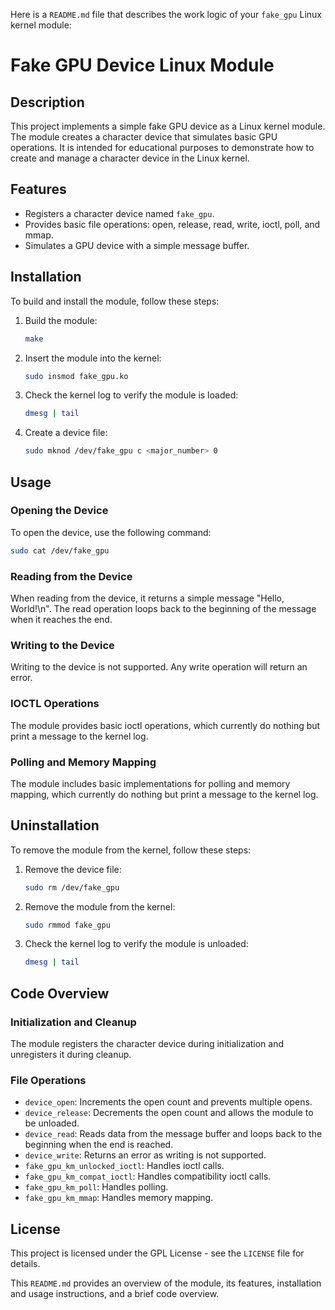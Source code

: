 Here is a `README.md` file that describes the work logic of your `fake_gpu` Linux kernel module:

# Fake GPU Device Linux Module

## Description

This project implements a simple fake GPU device as a Linux kernel module. The module creates a character device that simulates basic GPU operations. It is intended for educational purposes to demonstrate how to create and manage a character device in the Linux kernel.

## Features

- Registers a character device named `fake_gpu`.
- Provides basic file operations: open, release, read, write, ioctl, poll, and mmap.
- Simulates a GPU device with a simple message buffer.

## Installation

To build and install the module, follow these steps:

1. Build the module:
    ```bash
    make
    ```

2. Insert the module into the kernel:
    ```bash
    sudo insmod fake_gpu.ko
    ```

3. Check the kernel log to verify the module is loaded:
    ```bash
    dmesg | tail
    ```

4. Create a device file:
    ```bash
    sudo mknod /dev/fake_gpu c <major_number> 0
    ```

## Usage

### Opening the Device

To open the device, use the following command:
```bash
sudo cat /dev/fake_gpu
```

### Reading from the Device

When reading from the device, it returns a simple message "Hello, World!\n". The read operation loops back to the beginning of the message when it reaches the end.

### Writing to the Device

Writing to the device is not supported. Any write operation will return an error.

### IOCTL Operations

The module provides basic ioctl operations, which currently do nothing but print a message to the kernel log.

### Polling and Memory Mapping

The module includes basic implementations for polling and memory mapping, which currently do nothing but print a message to the kernel log.

## Uninstallation

To remove the module from the kernel, follow these steps:

1. Remove the device file:
    ```bash
    sudo rm /dev/fake_gpu
    ```

2. Remove the module from the kernel:
    ```bash
    sudo rmmod fake_gpu
    ```

3. Check the kernel log to verify the module is unloaded:
    ```bash
    dmesg | tail
    ```

## Code Overview

### Initialization and Cleanup

The module registers the character device during initialization and unregisters it during cleanup.

### File Operations

- `device_open`: Increments the open count and prevents multiple opens.
- `device_release`: Decrements the open count and allows the module to be unloaded.
- `device_read`: Reads data from the message buffer and loops back to the beginning when the end is reached.
- `device_write`: Returns an error as writing is not supported.
- `fake_gpu_km_unlocked_ioctl`: Handles ioctl calls.
- `fake_gpu_km_compat_ioctl`: Handles compatibility ioctl calls.
- `fake_gpu_km_poll`: Handles polling.
- `fake_gpu_km_mmap`: Handles memory mapping.

## License

This project is licensed under the GPL License - see the `LICENSE` file for details.

This `README.md` provides an overview of the module, its features, installation and usage instructions, and a brief code overview.
